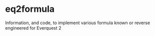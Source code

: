 eq2formula
==========

Information, and code, to implement various formula known or reverse engineered for Everquest 2
